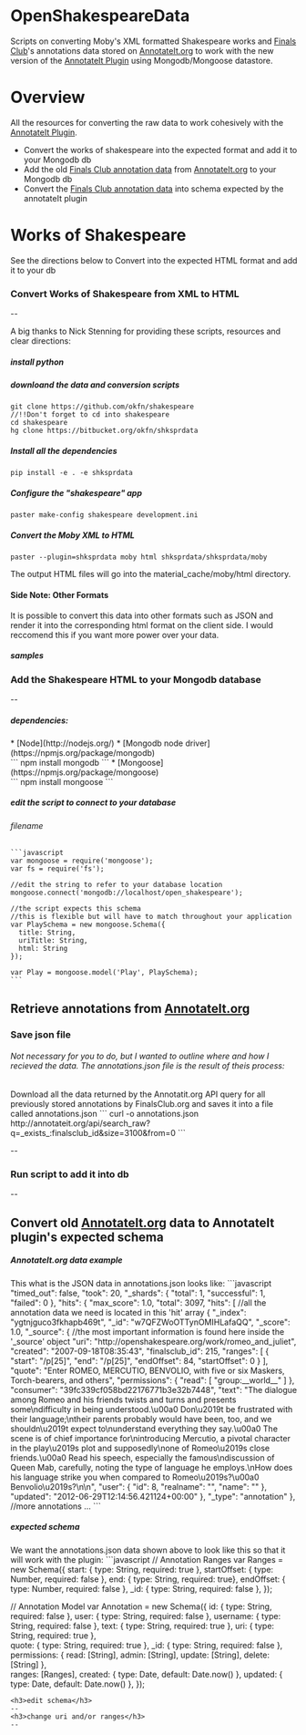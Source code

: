 OpenShakespeareData
===================

Scripts on converting Moby's XML formatted Shakespeare works and [Finals Club](http://finalsclub.org)'s annotations data stored on [AnnotateIt.org](annotateit.org) to work with the new version of the [AnnotateIt Plugin](http://annotateit.org/) using Mongodb/Mongoose datastore.

Overview
===================
All the resources for converting the raw data to work cohesively with the [AnnotateIt Plugin](http://annotateit.org/).
* Convert the works of shakespeare into the expected format and add it to your Mongodb db
* Add the old [Finals Club annotation data](http://annotateit.org/api/search_raw?q=_exists_:finalsclub_id&size=200&from=200) from [AnnotateIt.org](annotateit.org) to your Mongodb db
* Convert the [Finals Club annotation data](http://annotateit.org/api/search_raw?q=_exists_:finalsclub_id&size=200&from=200) into schema expected by the annotateIt plugin

Works of Shakespeare
===================
See the directions below to Convert into the expected HTML format and add it to your db

<h3>Convert Works of Shakespeare from XML to HTML</h3>
--


A big thanks to Nick Stenning for providing these scripts, resources and clear directions:
<h5>install python</h5>

<h5>downloand the data and conversion scripts</h5>
    
    git clone https://github.com/okfn/shakespeare
    //!!Don't forget to cd into shakespeare  
    cd shakespeare
    hg clone https://bitbucket.org/okfn/shksprdata
    
<h5> Install all the dependencies </h5>
    
    pip install -e . -e shksprdata
    

<h5> Configure the "shakespeare" app</h5>
    
    paster make-config shakespeare development.ini
    
    
<h5>Convert the Moby XML to HTML</h5>
    
    paster --plugin=shksprdata moby html shksprdata/shksprdata/moby
    

The output HTML files will go into the material_cache/moby/html directory.

<h4> Side Note: Other Formats </h4>
It is possible to convert this data into other formats such as JSON and render it into the corresponding html format on the client side. I would reccomend this if you want more power over your data.
<h5> samples </h5>

<h3>Add the Shakespeare HTML to your Mongodb database</h3>
--

<h5>dependencies: </h5>
* [Node](http://nodejs.org/)
* [Mongodb node driver](https://npmjs.org/package/mongodb) <br>
```
npm install mongodb
```
* [Mongoose](https://npmjs.org/package/mongoose) <br>
```
    npm install mongoose
```
<h5>edit the script to connect to your database</h5>
<h6>filename</h6>

    ```javascript
    var mongoose = require('mongoose');
    var fs = require('fs');
    
    //edit the string to refer to your database location
    mongoose.connect('mongodb://localhost/open_shakespeare');
    
    //the script expects this schema
    //this is flexible but will have to match throughout your application
    var PlaySchema = new mongoose.Schema({
      title: String,
      uriTitle: String,
      html: String
    });
    
    var Play = mongoose.model('Play', PlaySchema);
    ```
Retrieve annotations from [AnnotateIt.org](annotateit.org)
--

<h3>Save json file</h3>
<h6> Not necessary for you to do, but I wanted to outline where and how I recieved the data. The annotations.json file is the result of theis process:</h6> 
Download all the data returned by the Annotatit.org API query for all previously stored annotations by FinalsClub.org and saves it into a file called annotations.json
```
curl -o annotations.json http://annotateit.org/api/search_raw?q=_exists_:finalsclub_id&size=3100&from=0
```

--

<h3>Run script to add it into db</h3>
--

Convert old [AnnotateIt.org](annotateit.org) data to AnnotateIt plugin's expected schema
--

<h5> AnnotateIt.org data example</h5>
This what is the JSON data in annotations.json looks like:
```javascript
"timed_out": false, 
  "took": 20, 
  "_shards": {
    "total": 1, 
    "successful": 1, 
    "failed": 0
  }, 
  "hits": {
    "max_score": 1.0, 
    "total": 3097, 
    "hits": 
    [ //all the annotation data we need is located in this 'hit' array
        {
        "_index": "ygtnjguco3fkhapb469t", 
        "_id": "w7QFZWoOTTynOMIHLafaQQ", 
        "_score": 1.0, 
        "_source": { //the most important information is found here inside the '_source' object
          "uri": "http://openshakespeare.org/work/romeo_and_juliet", 
          "created": "2007-09-18T08:35:43", 
          "finalsclub_id": 215, 
          "ranges": [
            {
              "start": "/p[25]", 
              "end": "/p[25]", 
              "endOffset": 84, 
              "startOffset": 0
            }
          ], 
          "quote": "Enter ROMEO, MERCUTIO, BENVOLIO, with five or six Maskers, Torch-bearers, and others", 
          "permissions": {
            "read": [
              "group:__world__"
            ]
          }, 
          "consumer": "39fc339cf058bd22176771b3e32b7448", 
          "text": "The dialogue among Romeo and his friends twists and turns and presents some\ndifficulty in being understood.\u00a0 Don\u2019t be frustrated with their language;\ntheir parents probably would have been, too, and we shouldn\u2019t expect to\nunderstand everything they say.\u00a0 The scene is of chief importance for\nintroducing Mercutio, a pivotal character in the play\u2019s plot and supposedly\none of Romeo\u2019s close friends.\u00a0 Read his speech, especially the famous\ndiscussion of Queen Mab, carefully, noting the type of language he employs.\nHow does his language strike you when compared to Romeo\u2019s?\u00a0 Benvolio\u2019s?\n\n", 
          "user": {
            "id": 8, 
            "realname": "", 
            "name": ""
          }, 
          "updated": "2012-06-29T12:14:56.421124+00:00"
        }, 
        "_type": "annotation"
      }, //more annotations ...
```
<h5>expected schema</h5>
We want the annotations.json data shown above to look like this so that it will work with the plugin:
```javascript
// Annotation Ranges
var Ranges = new Schema({
    start: { type: String, required: true },
    startOffset: { type: Number, required: false },
    end: { type: String, required: true},
    endOffset: { type: Number, required: false },
    _id: { type: String, required: false }, 
});

// Annotation Model
var Annotation = new Schema({
    id: { type: String, required: false },
    user: { type: String, required: false },
    username: { type: String, required: false },
    text: { type: String, required: true },
    uri: { type: String, required: true },        
    quote: { type: String, required: true }, 
    _id: { type: String, required: false },
    permissions: {
      read: [String],
      admin: [String],
      update: [String],
      delete: [String]
    },   
    ranges: [Ranges],
    created: { type: Date, default: Date.now() },
    updated: { type: Date, default: Date.now() },
});
```
<h3>edit schema</h3>
--
<h3>change uri and/or ranges</h3>
--





